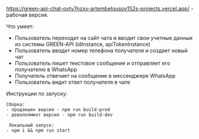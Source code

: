 https://green-api-chat-ovtv7nzxv-artembelousov152s-projects.vercel.app/ - рабочая версия.

Что умеет:

- Пользователь переходит на сайт чата и вводит свои учетные данные из
системы GREEN-API (idInstance, apiTokenInstance)
- Пользователь вводит номер телефона получателя и создает новый чат
- Пользователь пишет текстовое сообщение и отправляет его получателю в
WhatsApp
- Получатель отвечает на сообщение в мессенджере WhatsApp
- Пользователь видит ответ получателя в чате

Инструкции по запуску:

    Сборка:
    - продакшен версия - npm run build-prod
    - девелопмент версия - npm run build-dev

     Локальный запуск: 
    - npm i && npm run start

